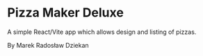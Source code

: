 # Pizza Maker Deluxe

A simple React/Vite app which allows design and listing of pizzas.

By Marek Radosław Dziekan
